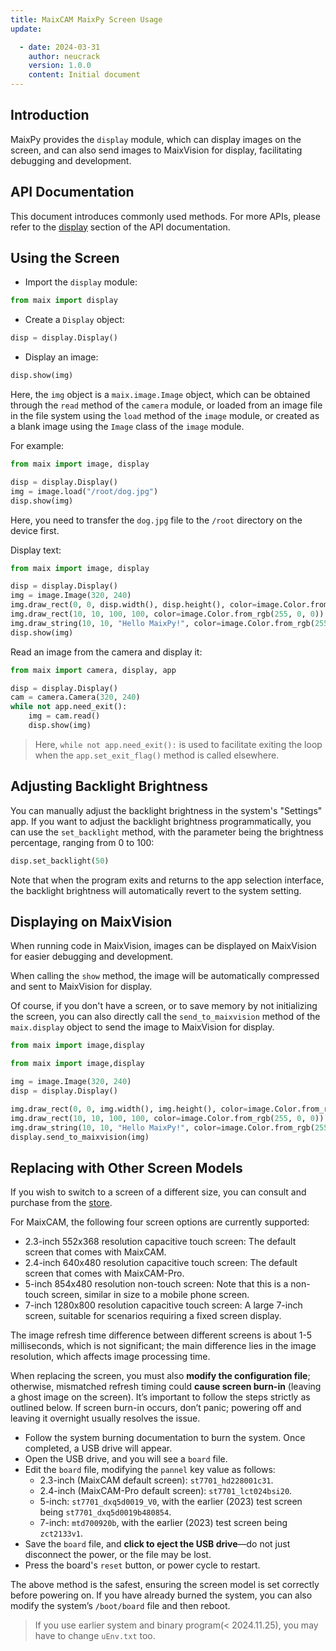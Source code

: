 ```yaml
---
title: MaixCAM MaixPy Screen Usage
update:

  - date: 2024-03-31
    author: neucrack
    version: 1.0.0
    content: Initial document
---
```

## Introduction

MaixPy provides the `display` module, which can display images on the screen, and can also send images to MaixVision for display, facilitating debugging and development.

## API Documentation

This document introduces commonly used methods. For more APIs, please refer to the [display](/api/maix/display.html) section of the API documentation.

## Using the Screen

* Import the `display` module:
```python
from maix import display
```

* Create a `Display` object:
```python
disp = display.Display()
```

* Display an image:
```python
disp.show(img)
```

Here, the `img` object is a `maix.image.Image` object, which can be obtained through the `read` method of the `camera` module, or loaded from an image file in the file system using the `load` method of the `image` module, or created as a blank image using the `Image` class of the `image` module.

For example:
```python
from maix import image, display

disp = display.Display()
img = image.load("/root/dog.jpg")
disp.show(img)
```
Here, you need to transfer the `dog.jpg` file to the `/root` directory on the device first.

Display text:
```python
from maix import image, display

disp = display.Display()
img = image.Image(320, 240)
img.draw_rect(0, 0, disp.width(), disp.height(), color=image.Color.from_rgb(255, 0, 0), thickness=-1)
img.draw_rect(10, 10, 100, 100, color=image.Color.from_rgb(255, 0, 0))
img.draw_string(10, 10, "Hello MaixPy!", color=image.Color.from_rgb(255, 255, 255))
disp.show(img)
```

Read an image from the camera and display it:
```python
from maix import camera, display, app

disp = display.Display()
cam = camera.Camera(320, 240)
while not app.need_exit():
    img = cam.read()
    disp.show(img)
```

> Here, `while not app.need_exit():` is used to facilitate exiting the loop when the `app.set_exit_flag()` method is called elsewhere.

## Adjusting Backlight Brightness

You can manually adjust the backlight brightness in the system's "Settings" app. If you want to adjust the backlight brightness programmatically, you can use the `set_backlight` method, with the parameter being the brightness percentage, ranging from 0 to 100:
```python
disp.set_backlight(50)
```

Note that when the program exits and returns to the app selection interface, the backlight brightness will automatically revert to the system setting.

## Displaying on MaixVision

When running code in MaixVision, images can be displayed on MaixVision for easier debugging and development.

When calling the `show` method, the image will be automatically compressed and sent to MaixVision for display.

Of course, if you don't have a screen, or to save memory by not initializing the screen, you can also directly call the `send_to_maixvision` method of the `maix.display` object to send the image to MaixVision for display.
```python
from maix import image,display

from maix import image,display

img = image.Image(320, 240)
disp = display.Display()

img.draw_rect(0, 0, img.width(), img.height(), color=image.Color.from_rgb(255, 0, 0), thickness=-1)
img.draw_rect(10, 10, 100, 100, color=image.Color.from_rgb(255, 0, 0))
img.draw_string(10, 10, "Hello MaixPy!", color=image.Color.from_rgb(255, 255, 255))
display.send_to_maixvision(img)
```

## Replacing with Other Screen Models

If you wish to switch to a screen of a different size, you can consult and purchase from the [store](https://wiki.sipeed.com/store).

For MaixCAM, the following four screen options are currently supported:
* 2.3-inch 552x368 resolution capacitive touch screen: The default screen that comes with MaixCAM.
* 2.4-inch 640x480 resolution capacitive touch screen: The default screen that comes with MaixCAM-Pro.
* 5-inch 854x480 resolution non-touch screen: Note that this is a non-touch screen, similar in size to a mobile phone screen.
* 7-inch 1280x800 resolution capacitive touch screen: A large 7-inch screen, suitable for scenarios requiring a fixed screen display.

The image refresh time difference between different screens is about 1-5 milliseconds, which is not significant; the main difference lies in the image resolution, which affects image processing time.

When replacing the screen, you must also **modify the configuration file**; otherwise, mismatched refresh timing could **cause screen burn-in** (leaving a ghost image on the screen). It’s important to follow the steps strictly as outlined below. If screen burn-in occurs, don’t panic; powering off and leaving it overnight usually resolves the issue.

* Follow the system burning documentation to burn the system. Once completed, a USB drive will appear.
* Open the USB drive, and you will see a `board` file.
* Edit the `board` file, modifying the `pannel` key value as follows:
  * 2.3-inch (MaixCAM default screen): `st7701_hd228001c31`.
  * 2.4-inch (MaixCAM-Pro default screen): `st7701_lct024bsi20`.
  * 5-inch: `st7701_dxq5d0019_V0`, with the earlier (2023) test screen being `st7701_dxq5d0019b480854`.
  * 7-inch: `mtd700920b`, with the earlier (2023) test screen being `zct2133v1`.
* Save the `board` file, and **click to eject the USB drive**—do not just disconnect the power, or the file may be lost.
* Press the board's `reset` button, or power cycle to restart.

The above method is the safest, ensuring the screen model is set correctly before powering on. If you have already burned the system, you can also modify the system’s `/boot/board` file and then reboot.
> If you use earlier system and binary program(< 2024.11.25), you may have to change `uEnv.txt` too.

